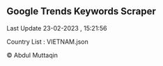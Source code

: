 

## Google Trends Keywords Scraper 
 
Last Update 23-02-2023 , 15:21:56

Country List :
VIETNAM.json



© Abdul Muttaqin 
